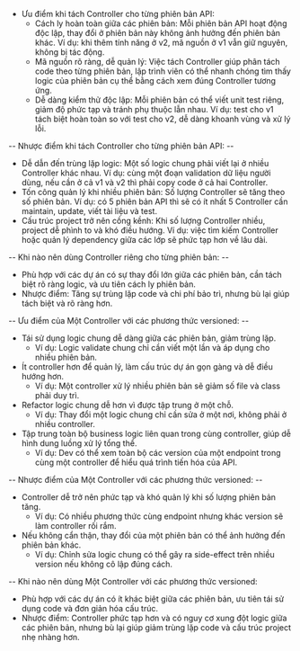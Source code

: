 - Ưu điểm khi tách Controller cho từng phiên bản API:
  - Cách ly hoàn toàn giữa các phiên bản: Mỗi phiên bản API hoạt động độc lập, thay đổi ở phiên bản này không ảnh hưởng đến phiên bản khác. Ví dụ: khi thêm tính năng ở v2, mã nguồn ở v1 vẫn giữ nguyên, không bị tác động.
  - Mã nguồn rõ ràng, dễ quản lý: Việc tách Controller giúp phân tách code theo từng phiên bản, lập trình viên có thể nhanh chóng tìm thấy logic của phiên bản cụ thể bằng cách xem đúng Controller tương ứng.
  - Dễ dàng kiểm thử độc lập: Mỗi phiên bản có thể viết unit test riêng, giảm độ phức tạp và tránh phụ thuộc lẫn nhau. Ví dụ: test cho v1 tách biệt hoàn toàn so với test cho v2, dễ dàng khoanh vùng và xử lý lỗi.

-- Nhược điểm khi tách Controller cho từng phiên bản API: -- 
  - Dễ dẫn đến trùng lặp logic: Một số logic chung phải viết lại ở nhiều Controller khác nhau. Ví dụ: cùng một đoạn validation dữ liệu người dùng, nếu cần ở cả v1 và v2 thì phải copy code ở cả hai Controller.
  - Tốn công quản lý khi nhiều phiên bản: Số lượng Controller sẽ tăng theo số phiên bản. Ví dụ: có 5 phiên bản API thì sẽ có ít nhất 5 Controller cần maintain, update, viết tài liệu và test.
  - Cấu trúc project trở nên cồng kềnh: Khi số lượng Controller nhiều, project dễ phình to và khó điều hướng. Ví dụ: việc tìm kiếm Controller hoặc quản lý dependency giữa các lớp sẽ phức tạp hơn về lâu dài.

-- Khi nào nên dùng Controller riêng cho từng phiên bản: -- 
  - Phù hợp với các dự án có sự thay đổi lớn giữa các phiên bản, cần tách biệt rõ ràng logic, và ưu tiên cách ly phiên bản.
  - Nhược điểm: Tăng sự trùng lặp code và chi phí bảo trì, nhưng bù lại giúp tách biệt và rõ ràng hơn.

-- Ưu điểm của Một Controller với các phương thức versioned: -- 
- Tái sử dụng logic chung dễ dàng giữa các phiên bản, giảm trùng lặp.
  - Ví dụ: Logic validate chung chỉ cần viết một lần và áp dụng cho nhiều phiên bản.
- Ít controller hơn để quản lý, làm cấu trúc dự án gọn gàng và dễ điều hướng hơn.
  - Ví dụ: Một controller xử lý nhiều phiên bản sẽ giảm số file và class phải duy trì.
- Refactor logic chung dễ hơn vì được tập trung ở một chỗ.
  - Ví dụ: Thay đổi một logic chung chỉ cần sửa ở một nơi, không phải ở nhiều controller.
- Tập trung toàn bộ business logic liên quan trong cùng controller, giúp dễ hình dung luồng xử lý tổng thể.
  - Ví dụ: Dev có thể xem toàn bộ các version của một endpoint trong cùng một controller để hiểu quá trình tiến hóa của API.

-- Nhược điểm của Một Controller với các phương thức versioned: -- 
- Controller dễ trở nên phức tạp và khó quản lý khi số lượng phiên bản tăng.
  - Ví dụ: Có nhiều phương thức cùng endpoint nhưng khác version sẽ làm controller rối rắm.
- Nếu không cẩn thận, thay đổi của một phiên bản có thể ảnh hưởng đến phiên bản khác.
  - Ví dụ: Chỉnh sửa logic chung có thể gây ra side-effect trên nhiều version nếu không cô lập đúng cách.

-- Khi nào nên dùng Một Controller với các phương thức versioned:
  - Phù hợp với các dự án có ít khác biệt giữa các phiên bản, ưu tiên tái sử dụng code và đơn giản hóa cấu trúc.
  - Nhược điểm: Controller phức tạp hơn và có nguy cơ xung đột logic giữa các phiên bản, nhưng bù lại giúp giảm trùng lặp code và cấu trúc project nhẹ nhàng hơn.